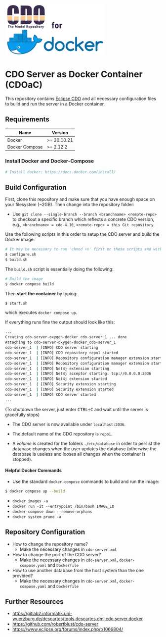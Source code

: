 ![](./cdo-for-docker-logo.png)

# CDO Server as Docker Container (CDOaC)

This repository contains [Eclipse CDO](https://www.eclipse.org/cdo/) and all necessary configuration files to build and run the server in a Docker container.

## Requirements

| Name           | Version     |
| -------------- | ----------- |
| Docker         | >= 20.10.21 |
| Docker Compose | >= 2.12.2   |

### Install Docker and Docker-Compose

```bash
# Install docker: https://docs.docker.com/install/
```

## Build Configuration

First, clone this repository and make sure that you have enough space on your filesystem (~2GB). Then change into the repository folder:

- Use `git clone --single-branch --branch <branchname> <remote-repo>` to checkout a specific branch which reflects a concrete CDO version, e.g., `<branchname> = cdo-4.10`, `<remote-repo> = this Git repository`.

Use the following scripts in this order to setup the CDO server and build the Docker image:

```bash
# It may be necessary to run 'chmod +x' first on these scripts and with sudo
$ configure.sh
$ build.sh
```

The `build.sh` script is essentially doing the following:

```bash
# Build the image
$ docker compose build
```

Then **start the container** by typing:

```bash
$ start.sh
```

which executes `docker compose up`.

If everything runs fine the output should look like this:

```bash
...
Creating cdo-server-oxygen-docker_cdo-server_1 ... done
Attaching to cdo-server-oxygen-docker_cdo-server_1
cdo-server_1  | [INFO] CDO server starting
cdo-server_1  | [INFO] CDO repository repo1 started
cdo-server_1  | [INFO] Repository configuration manager extension starting
cdo-server_1  | [INFO] Repository configuration manager extension started
cdo-server_1  | [INFO] Net4j extension starting
cdo-server_1  | [INFO] Net4j acceptor starting: tcp://0.0.0.0:2036
cdo-server_1  | [INFO] Net4j extension started
cdo-server_1  | [INFO] Security extension starting
cdo-server_1  | [INFO] Security extension started
cdo-server_1  | [INFO] CDO server started
...
```

(To shutdown the server, just enter <kbd>CTRL+C</kbd> and wait until the server is gracefully stops)

- The CDO server is now available under `localhost:2036`. 

- The default name of the CDO repository is `repo1`.

- A *volume* is created for the folders `./etc/database` in order to persist the database changes when the user updates the database (otherwise the database is useless and looses all changes when the container is stopped).

#### Helpful Docker Commands

- Use the standard `docker-compose` commands to build and run the image:

```bash
$ docker compose up --build
```

- `docker images -a`
- `docker run -it --entrypoint /bin/bash IMAGE_ID`
- `docker-compose down --remove-orphans`
- `docker system prune -a`

## Repository Configuration

- How to change the repository name?
  - Make the necessary changes in `cdo-server.xml`
- How to change the port of the CDO server?
  - Make the necessary changes in `cdo-server.xml`, `docker-compose.yaml` and `Dockerfile`
- How to use another database from the host system than the one provided?
  - Make the necessary changes in `cdo-server.xml`, `docker-compose.yaml` and `Dockerfile`

## Further Resources

- https://gitlab2.informatik.uni-wuerzburg.de/descartes/tools.descartes.dml.cdo.server.docker
- https://github.com/robertblust/cdo-server
- https://www.eclipse.org/forums/index.php/t/1066804/
